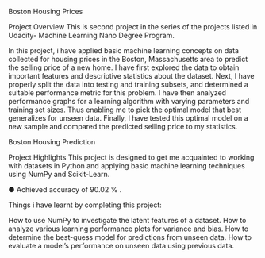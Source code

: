 Boston Housing Prices


Project Overview
This is second project in the series of the projects listed in Udacity- Machine Learning Nano Degree Program.

In this project, i have applied basic machine learning concepts on data collected for housing prices in the Boston, Massachusetts area to predict the selling price of a new home. I have first explored the data to obtain important features and descriptive statistics about the dataset. Next, I have properly split the data into testing and training subsets, and determined a suitable performance metric for this problem. I have then analyzed performance graphs for a learning algorithm with varying parameters and training set sizes. Thus enabling me to pick the optimal model that best generalizes for unseen data. Finally, I have tested this optimal model on a new sample and compared the predicted selling price to my statistics.

Boston Housing Prediction

Project Highlights
This project is designed to get me acquainted to working with datasets in Python and applying basic machine learning techniques using NumPy and Scikit-Learn.

● Achieved accuracy of 90.02 % .

Things i have learnt by completing this project:

How to use NumPy to investigate the latent features of a dataset.
How to analyze various learning performance plots for variance and bias.
How to determine the best-guess model for predictions from unseen data.
How to evaluate a model’s performance on unseen data using previous data.
